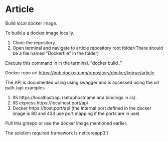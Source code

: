 # Article

Build local docker image.

To build a a docker image locally.
1. Clone the repository.
2. Open terminal and navigate to article repository root folder(There should be a file named "Dockerfile" in the folder)

Execute this command in in the terminal.
"docker build ."

Docker repo url
https://hub.docker.com/repository/docker/kgtrue/article

The API is documented using using swagger and is accessed using the url path /api examples
1. IIS https://localhost/api (setuphostname and bindings in iis).
2. IIS express https://localhost:port/api
3. Docker https://host:port/api (the internal port defined in the docker image is 80 and 433 use port mapping if the ports are in use)

Pull this gitrepo or use the docker image mentioned earlier.

The solution required framework Is netcoreapp3.1

